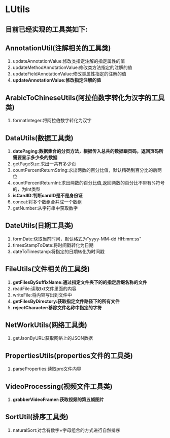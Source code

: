 # LUtils
## 目前已经实现的工具类如下:

## AnnotationUtil(注解相关的工具类)
1. updateAnnotationValue:修改类指定注解的指定属性的值
2. updateMethodAnnotationValue:修改类方法指定的注解的值
3. updateFieldAnnotationValue:修改类属性指定的注解的值
4. **updateAnnotationValue:修改指定注解的值**

## ArabicToChineseUtils(阿拉伯数字转化为汉字的工具类)
1. formatInteger:将阿拉伯数字转化为汉字

## DataUtils(数据工具类)
1. **datePaging:数据集合的分页方法，根据传入总共的数据跟页码，返回页码所需要显示多少条的数据**
2. getPageSize:求出一共有多少页
3. countPercentReturnString:求出两数的百分比值，默认精确到百分比的后两位
4. countPercentReturnInt:求出两数的百分比值,返回两数的百分比不带有%符号的，为Int类型
5. **isCardID:判断cardID是不是身份证**
6. concat:将多个数组合并成一个数组
7. getNumber:从字符串中获取数字

## DateUtils(日期工具类)
1. formDate:获取当前时间，默认格式为"yyyy-MM-dd HH:mm:ss"
2. timesStampToDate:将时间戳转化为日期
3. dateToTimestamp:将指定的日期转化为时间戳

## FileUtils(文件相关的工具类)
1. **getFilesBySuffixName:通过指定文件夹下的的指定后缀名称的文件**
2. readFile:读取txt文件里面的内容
3. writeFile:将内容写出到文件中
4. **getFilesByDirectory:获取指定文件路径下的所有文件**
5. **rejectCharacter:移除文件名称中指定的字符**

## NetWorkUtils(网络工具类)
1. getJsonByURL:获取网络上的JSON数据

## PropertiesUtils(properties文件的工具类)
1. parseProperties:读取pro文件内容

## VideoProcessing(视频文件工具类)
1. **grabberVideoFramer:获取视频的第五帧图片**

## SortUtil(排序工具类)
1. naturalSort:对含有数字+字母组合的方式进行自然排序